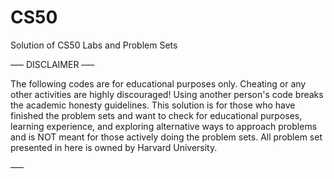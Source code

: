 # CS50

Solution of CS50 Labs and Problem Sets

––– DISCLAIMER –––

The following codes are for educational purposes only. Cheating or any other activities are highly discouraged! Using another person's code breaks the academic honesty guidelines. This solution is for those who have finished the problem sets and want to check for educational purposes, learning experience, and exploring alternative ways to approach problems and is NOT meant for those actively doing the problem sets. All problem set presented in here is owned by Harvard University.

–––
